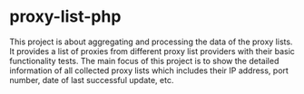 # proxy-list-php
 This project is about aggregating and processing the data of the proxy lists. 
 It provides a list of proxies from different proxy list providers with their basic functionality tests. 
 The main focus of this project is to show the detailed information of all collected proxy lists which includes their IP address, port number, date of last successful update, etc.
